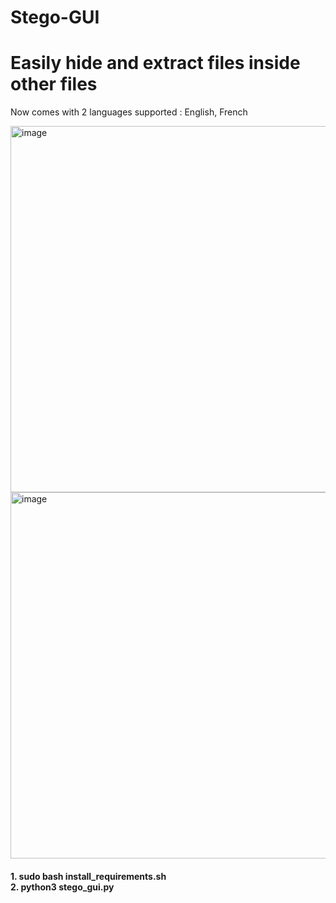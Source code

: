 # Stego-GUI
<h1>Easily hide and extract files inside other files</h1>
<p>Now comes with 2 languages supported : English, French</p>
<img width="748" height="586" alt="image" src="https://github.com/user-attachments/assets/8ea2fa67-6a67-4acb-b22f-0745359cdf1f" />
<img width="748" height="586" alt="image" src="https://github.com/user-attachments/assets/a94fcbf7-1ce4-4acb-ab81-5f3b7951b5f4" />

<h4>
1. sudo bash install_requirements.sh</br>
2. python3 stego_gui.py
</h4>


